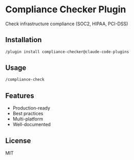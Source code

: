 # Compliance Checker Plugin

Check infrastructure compliance (SOC2, HIPAA, PCI-DSS)

## Installation

```bash
/plugin install compliance-checker@claude-code-plugins
```

## Usage

```bash
/compliance-check
```

## Features

- Production-ready
- Best practices
- Multi-platform
- Well-documented

## License

MIT
